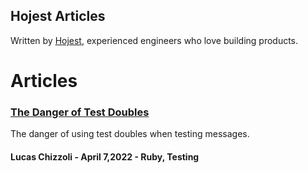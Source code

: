 ## Hojest Articles

Written by [Hojest](https://hojest.com/), experienced engineers who love building products.

# Articles

### [**The Danger of Test Doubles**](https://hojest-software.github.io/blog/the-danger-of-test-doubles/)

The danger of using test doubles when testing messages.

#### Lucas Chizzoli - April 7,2022 - Ruby, Testing

